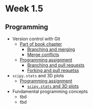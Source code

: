 # Week 1.5

<!--

## Multivariate Distributions

- [Book theory](./multivariate/overview)
  - [](./multivariate/events)
  - [](./multivariate/variables)
  - [](./multivariate/gaussian)
  - [](./multivariate/nongaussian)
  - [](./multivariate/design)
- Lecture slides
- [Workshop assignment](https://tudelft-mude.github.io/workbook-2025/assignments/WS1.5/README.html)
- [Group assignment](https://tudelft-mude.github.io/workbook-2025/assignments/GA1.5/README.html)
- Fundamental concepts
  - tbd

-->

## Programming

- Version control with Git
  - [Part of book chapter](https://mude.citg.tudelft.nl/book/2025/programming/week_1_4.html)
    - [Branching and merging](https://mude.citg.tudelft.nl/book/2025/_git/github.com_TeachBooks_learn-programming/mude-2025/book/workflows/git/branch_merge.html)
    - [Merge conflicts](https://mude.citg.tudelft.nl/book/2025/_git/github.com_TeachBooks_learn-programming/mude-2025/book/workflows/git/merge_conflicts.html)
  - [Programming assignment](https://mude.citg.tudelft.nl/workbook-2025/assignments/PA1.5/README.html)
    - [Branching and pull requests](https://mude.citg.tudelft.nl/workbook-2025/assignments/PA1.5/1_crossword.html)
    - [Forking and pull requetss](https://mude.citg.tudelft.nl/workbook-2025/assignments/PA1.5/2_ice_classic.html)
- `scipy.stats` and 3D plots
  - [Programming assignment](https://mude.citg.tudelft.nl/workbook-2025/assignments/PA1.5/README.html)
    - [`scipy.stats` and 3D plots](https://mude.citg.tudelft.nl/workbook-2025/assignments/PA1.5/3_scipy_statcs_3d_plots.html)
- Fundamental programming concepts
  - tbd
  - tbd